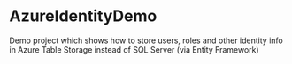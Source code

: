 # AzureIdentityDemo
Demo project which shows how to store users, roles and other identity info in Azure Table Storage instead of SQL Server (via Entity Framework)
